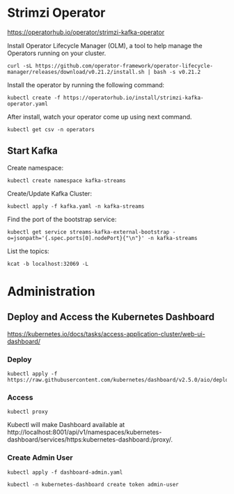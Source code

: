 # Strimzi Operator
https://operatorhub.io/operator/strimzi-kafka-operator

Install Operator Lifecycle Manager (OLM), a tool to help manage the Operators running on your cluster.
```
curl -sL https://github.com/operator-framework/operator-lifecycle-manager/releases/download/v0.21.2/install.sh | bash -s v0.21.2
```

Install the operator by running the following command:
```
kubectl create -f https://operatorhub.io/install/strimzi-kafka-operator.yaml
```

After install, watch your operator come up using next command.
```
kubectl get csv -n operators
```

## Start Kafka
Create namespace:
```
kubectl create namespace kafka-streams
```
Create/Update Kafka Cluster:
```
kubectl apply -f kafka.yaml -n kafka-streams
```

Find the port of the bootstrap service:
```
kubectl get service streams-kafka-external-bootstrap -o=jsonpath='{.spec.ports[0].nodePort}{"\n"}' -n kafka-streams
```
List the topics:
```
kcat -b localhost:32069 -L
```

# Administration
## Deploy and Access the Kubernetes Dashboard
https://kubernetes.io/docs/tasks/access-application-cluster/web-ui-dashboard/

### Deploy
```
kubectl apply -f https://raw.githubusercontent.com/kubernetes/dashboard/v2.5.0/aio/deploy/recommended.yaml
```
### Access
```
kubectl proxy
```
Kubectl will make Dashboard available at http://localhost:8001/api/v1/namespaces/kubernetes-dashboard/services/https:kubernetes-dashboard:/proxy/.

### Create Admin User
```
kubectl apply -f dashboard-admin.yaml
```
```
kubectl -n kubernetes-dashboard create token admin-user
```
